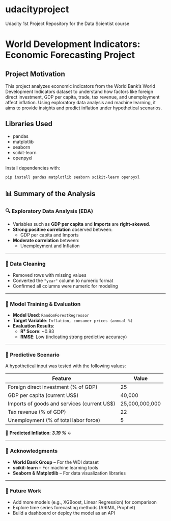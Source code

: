 # udacityproject
Udacity 1st Project Repository for the Data Scientist course

# World Development Indicators: Economic Forecasting Project

## Project Motivation

This project analyzes economic indicators from the World Bank’s World Development Indicators dataset to understand how factors like foreign direct investment, GDP per capita, trade, tax revenue, and unemployment affect inflation. Using exploratory data analysis and machine learning, it aims to provide insights and predict inflation under hypothetical scenarios.

## Libraries Used

- pandas  
- matplotlib  
- seaborn  
- scikit-learn  
- openpyxl  

Install dependencies with:  
```bash
pip install pandas matplotlib seaborn scikit-learn openpyxl
```

## 📊 Summary of the Analysis

### 🔍 Exploratory Data Analysis (EDA)

- Variables such as **GDP per capita** and **Imports** are **right-skewed**.
- **Strong positive correlation** observed between:
  - GDP per capita and Imports
- **Moderate correlation** between:
  - Unemployment and Inflation

---

### 🧼 Data Cleaning

- Removed rows with missing values
- Converted the `"year"` column to numeric format
- Confirmed all columns were numeric for modeling

---

### 🤖 Model Training & Evaluation

- **Model Used**: `RandomForestRegressor`
- **Target Variable**: `Inflation, consumer prices (annual %)`
- **Evaluation Results**:
  - **R² Score**: ~0.93
  - **RMSE**: Low (indicating strong predictive accuracy)

---

### 🔮 Predictive Scenario

A hypothetical input was tested with the following values:

| Feature                                                   | Value              |
|-----------------------------------------------------------|--------------------|
| Foreign direct investment (% of GDP)                      | 25                 |
| GDP per capita (current US$)                              | 40,000             |
| Imports of goods and services (current US$)               | 25,000,000,000     |
| Tax revenue (% of GDP)                                    | 22                 |
| Unemployment (% of total labor force)                     | 5                  |

📌 **Predicted Inflation**: **_3.19 %_** ←

---

### 🙏 Acknowledgments

- **World Bank Group** – For the WDI dataset  
- **scikit-learn** – For machine learning tools  
- **Seaborn & Matplotlib** – For data visualization libraries  

---

### 🚀 Future Work

- Add more models (e.g., XGBoost, Linear Regression) for comparison
- Explore time series forecasting methods (ARIMA, Prophet)
- Build a dashboard or deploy the model as an API

